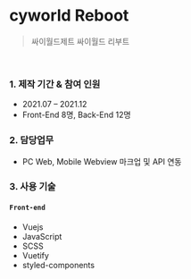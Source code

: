 # cyworld Reboot
>싸이월드제트 싸이월드 리부트

<img src="https://jeonyk.github.io/images/project4-1.jpg" alt="">
<img src="https://jeonyk.github.io/images/project4-2.jpg" alt="">
<img src="https://jeonyk.github.io/images/project4-3.jpg" alt="">
<img src="https://jeonyk.github.io/images/project4-4.jpg" alt="">
<img src="https://jeonyk.github.io/images/project4-5.jpg" alt="">

### 1. 제작 기간 & 참여 인원
- 2021.07 – 2021.12
- Front-End 8명, Back-End 12명

### 2. 담당업무
- PC Web, Mobile Webview 마크업 및 API 연동

### 3. 사용 기술
#### `Front-end`
  - Vuejs 
  - JavaScript 
  - SCSS 
  - Vuetify 
  - styled-components

<!-- ✨💻🚇📖😄 -->

